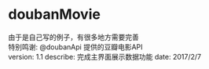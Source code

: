 # doubanMovie
由于是自己写的例子，有很多地方需要完善<br/>特别鸣谢: @doubanApi 提供的豆瓣电影API<br/>
version: 1.1
describe: 完成主界面展示数据功能
date: 2017/2/7
